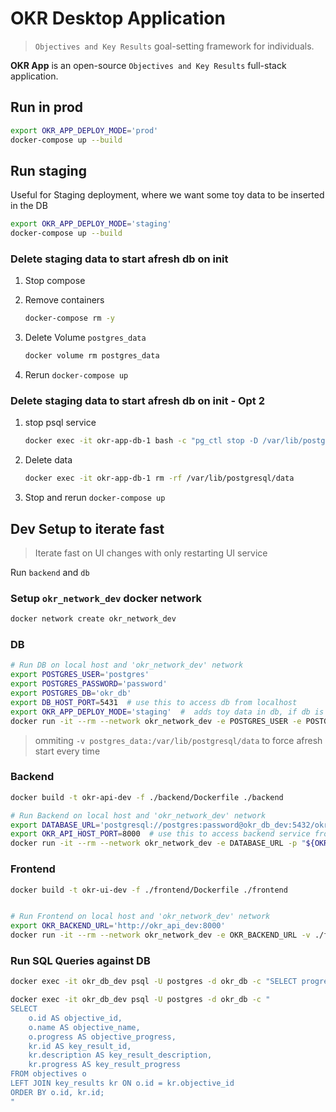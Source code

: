 # OKR Desktop Application

> `Objectives and Key Results` goal-setting framework for individuals.

**OKR App** is an open-source `Objectives and Key Results` full-stack application.


## Run in prod

```sh
export OKR_APP_DEPLOY_MODE='prod'
docker-compose up --build
```

## Run staging

Useful for Staging deployment, where we want some toy data to be inserted in the DB

```sh
export OKR_APP_DEPLOY_MODE='staging'
docker-compose up --build
```

### Delete staging data to start afresh db on init

1. Stop compose
2. Remove containers
    
    ```sh
    docker-compose rm -y
    ```

3. Delete Volume `postgres_data`

    ```sh
    docker volume rm postgres_data
    ```

4. Rerun `docker-compose up`

### Delete staging data to start afresh db on init - Opt 2

1. stop psql service

    ```sh
    docker exec -it okr-app-db-1 bash -c "pg_ctl stop -D /var/lib/postgresql/data"
    ```

2. Delete data

    ```sh
    docker exec -it okr-app-db-1 rm -rf /var/lib/postgresql/data
    ```

3. Stop and rerun `docker-compose up`


## Dev Setup to iterate fast

> Iterate fast on UI changes with only restarting UI service

Run `backend` and `db`

### Setup `okr_network_dev` docker network

```sh
docker network create okr_network_dev
```

### DB

```sh
# Run DB on local host and 'okr_network_dev' network
export POSTGRES_USER='postgres'
export POSTGRES_PASSWORD='password'
export POSTGRES_DB='okr_db'
export DB_HOST_PORT=5431  # use this to access db from localhost
export OKR_APP_DEPLOY_MODE='staging'  #  adds toy data in db, if db is empty
docker run -it --rm --network okr_network_dev -e POSTGRES_USER -e POSTGRES_PASSWORD -e POSTGRES_DB -e DB_HOST_PORT -v "./db/init_${OKR_APP_DEPLOY_MODE:-staging}.sql:/docker-entrypoint-initdb.d/init_db.sql" -v "./db/schema.sql:/db/schema.sql" -v "./db/data.sql:/db/data.sql" -p "${DB_HOST_PORT}:5432" --name okr_db_dev postgres:latest
```

> ommiting `-v postgres_data:/var/lib/postgresql/data` to force afresh start every time

### Backend
```sh
docker build -t okr-api-dev -f ./backend/Dockerfile ./backend

# Run Backend on local host and 'okr_network_dev' network
export DATABASE_URL='postgresql://postgres:password@okr_db_dev:5432/okr_db'
export OKR_API_HOST_PORT=8000  # use this to access backend service from localhost
docker run -it --rm --network okr_network_dev -e DATABASE_URL -p "${OKR_API_HOST_PORT}:8000" --name okr_api_dev okr-api-dev
```

### Frontend

```sh
docker build -t okr-ui-dev -f ./frontend/Dockerfile ./frontend


# Run Frontend on local host and 'okr_network_dev' network
export OKR_BACKEND_URL='http://okr_api_dev:8000'
docker run -it --rm --network okr_network_dev -e OKR_BACKEND_URL -v ./frontend/app.py:/app/app.py -v ./frontend/key_results_card.py:/app/key_results_card.py -v ./frontend/key_result_item.py:/app/key_result_item.py -v ./frontend/key_result_item_edit.py:/app/key_result_item_edit.py -v ./frontend/key_result_item_view.py:/app/key_result_item_view.py -v ./frontend/key_result_to_add_to_objective.py:/app/key_result_to_add_to_objective.py -v ./frontend/key_result_item_creation_ui.py:/app/key_result_item_creation_ui.py -v ./frontend/key_result_item_v2.py:/app/key_result_item_v2.py -v ./frontend/knowledge_base.py:/app/knowledge_base.py -p "8501:8501" -w /app --name okr_ui_dev okr-ui-dev
```

### Run SQL Queries against DB

```sh
docker exec -it okr_db_dev psql -U postgres -d okr_db -c "SELECT progress FROM objectives WHERE id = 1; SELECT progress FROM key_results WHERE id = 1;"
```

```sh
docker exec -it okr_db_dev psql -U postgres -d okr_db -c "
SELECT 
    o.id AS objective_id, 
    o.name AS objective_name, 
    o.progress AS objective_progress, 
    kr.id AS key_result_id, 
    kr.description AS key_result_description, 
    kr.progress AS key_result_progress 
FROM objectives o 
LEFT JOIN key_results kr ON o.id = kr.objective_id 
ORDER BY o.id, kr.id;
"
```